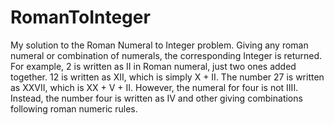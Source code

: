 # RomanToInteger
My solution to the Roman Numeral to Integer problem. Giving any roman numeral or combination of numerals, the corresponding Integer is returned. 
For example, 2 is written as II in Roman numeral, just two ones added together. 12 is written as XII, which is simply X + II. The number 27 is written as XXVII, which is XX + V + II.
However, the numeral for four is not IIII. Instead, the number four is written as IV and other giving combinations following roman numeric rules.
